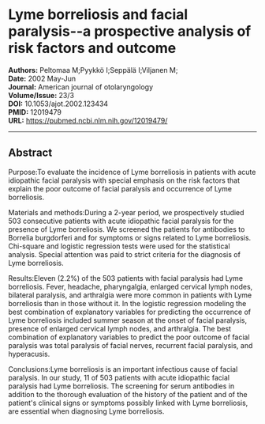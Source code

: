 # Lyme borreliosis and facial paralysis--a prospective analysis of risk factors and outcome

**Authors:** Peltomaa M;Pyykkö I;Seppälä I;Viljanen M;  
**Date:** 2002 May-Jun  
**Journal:** American journal of otolaryngology  
**Volume/Issue:** 23/3  
**DOI:** 10.1053/ajot.2002.123434  
**PMID:** 12019479  
**URL:** https://pubmed.ncbi.nlm.nih.gov/12019479/

---

## Abstract

Purpose:To evaluate the incidence of Lyme borreliosis in patients with acute idiopathic facial paralysis with special emphasis on the risk factors that explain the poor outcome of facial paralysis and occurrence of Lyme borreliosis.

Materials and methods:During a 2-year period, we prospectively studied 503 consecutive patients with acute idiopathic facial paralysis for the presence of Lyme borreliosis. We screened the patients for antibodies to Borrelia burgdorferi and for symptoms or signs related to Lyme borreliosis. Chi-square and logistic regression tests were used for the statistical analysis. Special attention was paid to strict criteria for the diagnosis of Lyme borreliosis.

Results:Eleven (2.2%) of the 503 patients with facial paralysis had Lyme borreliosis. Fever, headache, pharyngalgia, enlarged cervical lymph nodes, bilateral paralysis, and arthralgia were more common in patients with Lyme borreliosis than in those without it. In the logistic regression modeling the best combination of explanatory variables for predicting the occurrence of Lyme borreliosis included summer season at the onset of facial paralysis, presence of enlarged cervical lymph nodes, and arthralgia. The best combination of explanatory variables to predict the poor outcome of facial paralysis was total paralysis of facial nerves, recurrent facial paralysis, and hyperacusis.

Conclusions:Lyme borreliosis is an important infectious cause of facial paralysis. In our study, 11 of 503 patients with acute idiopathic facial paralysis had Lyme borreliosis. The screening for serum antibodies in addition to the thorough evaluation of the history of the patient and of the patient's clinical signs or symptoms possibly linked with Lyme borreliosis, are essential when diagnosing Lyme borreliosis.
